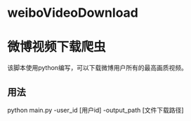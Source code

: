 # weiboVideoDownload
# 微博视频下载爬虫
该脚本使用python编写，可以下载微博用户所有的最高画质视频。
## 用法
python main.py -user_id [用户id] -output_path [文件下载路径]
